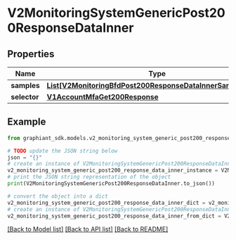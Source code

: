 # V2MonitoringSystemGenericPost200ResponseDataInner


## Properties

Name | Type | Description | Notes
------------ | ------------- | ------------- | -------------
**samples** | [**List[V2MonitoringBfdPost200ResponseDataInnerSamplesInner]**](V2MonitoringBfdPost200ResponseDataInnerSamplesInner.md) |  | [optional] 
**selector** | [**V1AccountMfaGet200Response**](V1AccountMfaGet200Response.md) |  | [optional] 

## Example

```python
from graphiant_sdk.models.v2_monitoring_system_generic_post200_response_data_inner import V2MonitoringSystemGenericPost200ResponseDataInner

# TODO update the JSON string below
json = "{}"
# create an instance of V2MonitoringSystemGenericPost200ResponseDataInner from a JSON string
v2_monitoring_system_generic_post200_response_data_inner_instance = V2MonitoringSystemGenericPost200ResponseDataInner.from_json(json)
# print the JSON string representation of the object
print(V2MonitoringSystemGenericPost200ResponseDataInner.to_json())

# convert the object into a dict
v2_monitoring_system_generic_post200_response_data_inner_dict = v2_monitoring_system_generic_post200_response_data_inner_instance.to_dict()
# create an instance of V2MonitoringSystemGenericPost200ResponseDataInner from a dict
v2_monitoring_system_generic_post200_response_data_inner_from_dict = V2MonitoringSystemGenericPost200ResponseDataInner.from_dict(v2_monitoring_system_generic_post200_response_data_inner_dict)
```
[[Back to Model list]](../README.md#documentation-for-models) [[Back to API list]](../README.md#documentation-for-api-endpoints) [[Back to README]](../README.md)


